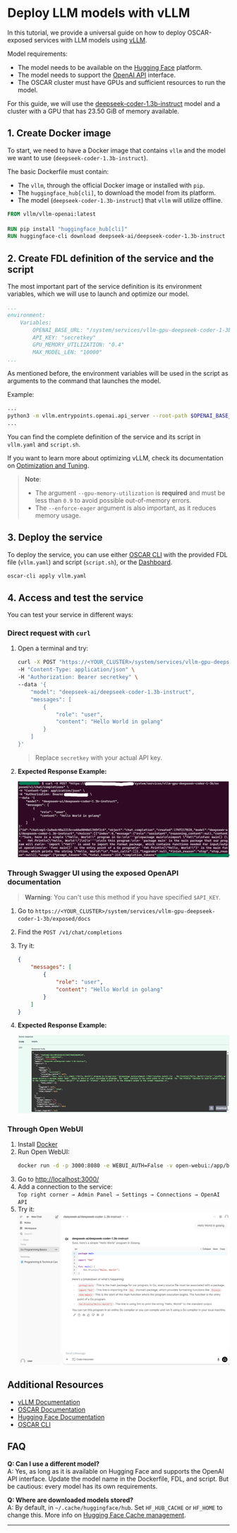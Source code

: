 # Deploy LLM models with vLLM

In this tutorial, we provide a universal guide on how to deploy OSCAR-exposed services with LLM models using [vLLM](https://docs.vllm.ai/en/latest/).

Model requirements:
- The model needs to be available on the [Hugging Face](https://huggingface.co) platform.
- The model needs to support the [OpenAI API](https://platform.openai.com/docs/overview) interface.
- The OSCAR cluster must have GPUs and sufficient resources to run the model.

For this guide, we will use the [deepseek-coder-1.3b-instruct](https://huggingface.co/deepseek-ai/deepseek-coder-1.3b-instruct) model and a cluster with a GPU that has 23.50 GiB of memory available.

## 1. Create Docker image

To start, we need to have a Docker image that contains `vllm` and the model we want to use (`deepseek-coder-1.3b-instruct`).

The basic Dockerfile must contain:
- The `vllm`, through the official Docker image or installed with `pip`.
- The `huggingface_hub[cli]`, to download the model from its platform.
- The model (`deepseek-coder-1.3b-instruct`) that `vllm` will utilize offline.

```Dockerfile
FROM vllm/vllm-openai:latest

RUN pip install "huggingface_hub[cli]"
RUN huggingface-cli download deepseek-ai/deepseek-coder-1.3b-instruct
```

## 2. Create FDL definition of the service and the script

The most important part of the service definition is its environment variables, which we will use to launch and optimize our model.

```yaml
...
environment:
    Variables:
        OPENAI_BASE_URL: "/system/services/vllm-gpu-deepseek-coder-1-3b/exposed"
        API_KEY: "secretkey"
        GPU_MEMORY_UTILIZATION: "0.4"
        MAX_MODEL_LEN: "10000"
...
```

As mentioned before, the environment variables will be used in the script as arguments to the command that launches the model.

Example:
```bash
...
python3 -m vllm.entrypoints.openai.api_server --root-path $OPENAI_BASE_URL --model deepseek-ai/deepseek-coder-1.3b-instruct --max_model_len $MAX_MODEL_LEN --enforce-eager --gpu-memory-utilization $GPU_MEMORY_UTILIZATION --api-key $API_KEY
...
```

You can find the complete definition of the service and its script in `vllm.yaml` and `script.sh`.

If you want to learn more about optimizing vLLM, check its documentation on [Optimization and Tuning](https://docs.vllm.ai/en/latest/performance/optimization.html).

> **Note**: 
> - The argument `--gpu-memory-utilization` is **required** and must be less than `0.9` to avoid possible out-of-memory errors.  
> - The `--enforce-eager` argument is also important, as it reduces memory usage.

## 3. Deploy the service

To deploy the service, you can use either [OSCAR CLI](https://github.com/grycap/oscar-cli) with the provided FDL file (`vllm.yaml`) and script (`script.sh`), or the [Dashboard](https://dashboard.oscar.grycap.net/).

```bash
oscar-cli apply vllm.yaml
```

## 4. Access and test the service

You can test your service in different ways:

### Direct request with `curl`

1. Open a terminal and try:

    ```bash
    curl -X POST "https://<YOUR_CLUSTER>/system/services/vllm-gpu-deepseek-coder-1-3b/exposed/v1/chat/completions" \
    -H "Content-Type: application/json" \
    -H "Authorization: Bearer secretkey" \
    --data '{
        "model": "deepseek-ai/deepseek-coder-1.3b-instruct",
        "messages": [
            {
                "role": "user",
                "content": "Hello World in golang"
            }
        ]
    }'
    ```
    > Replace `secretkey` with your actual API key.

2. **Expected Response Example:**

    ![Response from curl](./img/response-curl.png)

### Through Swagger UI using the exposed OpenAPI documentation

> **Warning**: You can't use this method if you have specified `$API_KEY`.

1. Go to `https://<YOUR_CLUSTER>/system/services/vllm-gpu-deepseek-coder-1-3b/exposed/docs`

2. Find the `POST /v1/chat/completions`

3. Try it:
    ```json
    {
        "messages": [
            {
                "role": "user",
                "content": "Hello World in golang"
            }
        ]
    }
    ```
4. **Expected Response Example:**

    ![Response from OpenApi](./img/response-openapi.png)

### Through Open WebUI

1. Install [Docker](https://www.docker.com)
2. Run Open WebUI:
    ```bash
    docker run -d -p 3000:8080 -e WEBUI_AUTH=False -v open-webui:/app/backend/data --name open-webui ghcr.io/open-webui/open-webui:main
    ```
3. Go to [http://localhost:3000/](http://localhost:3000/)
4. Add a connection to the service:  
    `Top right corner → Admin Panel → Settings → Connections → OpenAI API`
5. Try it:
    ![Response from OpenApi](./img/response-openwebui.png)

## Additional Resources

- [vLLM Documentation](https://docs.vllm.ai/en/latest/)
- [OSCAR Documentation](https://docs.oscar.grycap.net/)
- [Hugging Face Documentation](https://huggingface.co/docs)
- [OSCAR CLI](https://github.com/grycap/oscar-cli)

## FAQ

**Q: Can I use a different model?**  
A: Yes, as long as it is available on Hugging Face and supports the OpenAI API interface. Update the model name in the Dockerfile, FDL, and script. But be cautious: every model has its own requirements.

**Q: Where are downloaded models stored?**  
A: By default, in `~/.cache/huggingface/hub`. Set `HF_HUB_CACHE` or `HF_HOME` to change this. More info on [Hugging Face Cache management](https://huggingface.co/docs/datasets/cache).

---

